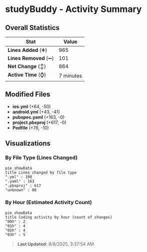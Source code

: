 # studyBuddy - Activity Summary 

## Overall Statistics

| Stat                   | Value                                                             |
| ---------------------- | ----------------------------------------------------------------- |
| **Lines Added** (➕)   | 965                                          |
| **Lines Removed** (➖) | 101                                        |
| **Net Change** (↕)    | 864                |
| **Active Time** (⌚)   | 7 minutes |


## Modified Files
- **ios.yml** (+64, -50)
- **android.yml** (+43, -41)
- **pubspec.yaml** (+163, -0)
- **project.pbxproj** (+617, -0)
- **Podfile** (+78, -10)

## Visualizations

### By File Type (Lines Changed)

```mermaid
pie showData
title Lines changed by file type
".yml" : 198
".yaml" : 163
".pbxproj" : 617
"unknown" : 88
```

### By Hour (Estimated Activity Count)

```mermaid
pie showData
title Coding activity by hour (count of changes)
"00h" : 2
"01h" : 4
"02h" : 4
"03h" : 5
```


> **Last Updated:** 8/8/2025, 3:37:54 AM